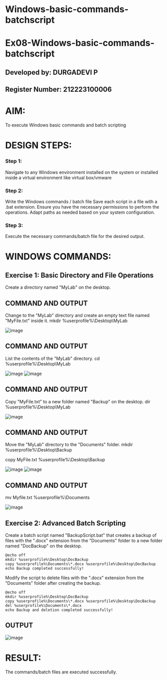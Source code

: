 # Windows-basic-commands-batchscript
# Ex08-Windows-basic-commands-batchscript

## Developed by: DURGADEVI P
## Register Number: 212223100006

# AIM:
To execute Windows basic commands and batch scripting

# DESIGN STEPS:

### Step 1:

Navigate to any Windows environment installed on the system or installed inside a virtual environment like virtual box/vmware 

### Step 2:

Write the Windows commands / batch file
Save each script in a file with a .bat extension.
Ensure you have the necessary permissions to perform the operations.
Adapt paths as needed based on your system configuration.
### Step 3:

Execute the necessary commands/batch file for the desired output. 


# WINDOWS COMMANDS:
## Exercise 1: Basic Directory and File Operations
Create a directory named "MyLab" on the desktop.


## COMMAND AND OUTPUT

Change to the "MyLab" directory and create an empty text file named "MyFile.txt" inside it.
mkdir %userprofile%\Desktop\MyLab

![image](https://github.com/durgadevi22d/Windows-basic-commands-batchscript/assets/149987216/c126114c-ebe7-4b3e-b9fa-321fd850a91e)


## COMMAND AND OUTPUT

List the contents of the "MyLab" directory.
cd %userprofile%\Desktop\MyLab

![image](https://github.com/durgadevi22d/Windows-basic-commands-batchscript/assets/149987216/a76bbdc8-f4e0-47ea-9711-49fa7e22e9f1)
![image](https://github.com/durgadevi22d/Windows-basic-commands-batchscript/assets/149987216/082ff9b8-5d8f-4dc4-a2e7-0c63273ae0e0)


## COMMAND AND OUTPUT

Copy "MyFile.txt" to a new folder named "Backup" on the desktop.
dir %userprofile%\Desktop\MyLab

![image](https://github.com/durgadevi22d/Windows-basic-commands-batchscript/assets/149987216/2eabdd8c-51b2-4f5a-a550-f35bf2b73c56)


## COMMAND AND OUTPUT

Move the "MyLab" directory to the "Documents" folder.
mkdir %userprofile%\Desktop\Backup

copy MyFile.txt %userprofile%\Desktop\Backup

![image](https://github.com/durgadevi22d/Windows-basic-commands-batchscript/assets/149987216/0101d370-8ee2-4072-ab24-9288edba641b)
![image](https://github.com/durgadevi22d/Windows-basic-commands-batchscript/assets/149987216/a9c13c7d-d5d3-416d-ae86-f5d5b1f9fa87)



## COMMAND AND OUTPUT

mv Myfile.txt %userprofile%\Documents


![image](https://github.com/durgadevi22d/Windows-basic-commands-batchscript/assets/149987216/7e954417-c8d1-4585-9060-bf19a0cd5a42)



## Exercise 2: Advanced Batch Scripting
Create a batch script named "BackupScript.bat" that creates a backup of files with the ".docx" extension from the "Documents" folder to a new folder named "DocBackup" on the desktop.

```
@echo off
mkdir %userprofile%\Desktop\DocBackup
copy %userprofile%\Documents\*.docx %userprofile%\Desktop\DocBackup
echo Backup completed successfully!
```
Modify the script to delete files with the ".docx" extension from the "Documents" folder after creating the backup.
```
@echo off
mkdir %userprofile%\Desktop\DocBackup
copy %userprofile%\Documents\*.docx %userprofile%\Desktop\DocBackup
del %userprofile%\Documents\*.docx
echo Backup and deletion completed successfully!
```

## OUTPUT

![image](https://github.com/durgadevi22d/Windows-basic-commands-batchscript/assets/149987216/6e976458-f53a-4464-9c87-1535335d5435)

# RESULT:
The commands/batch files are executed successfully.

